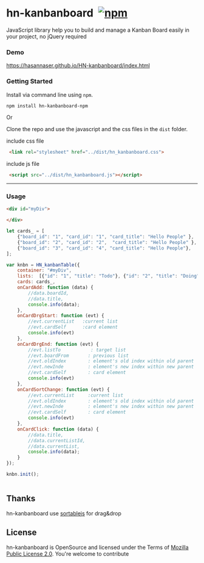  
# hn-kanbanboard &nbsp;[![npm](https://img.shields.io/npm/v/hn-kanbanboard-npm)](https://www.npmjs.com/package/hn-kanbanboard-npm)
 JavaScript library help you to build and manage a Kanban Board easily in your project, no jQuery required
 
 
### Demo 
https://hasannaser.github.io/HN-kanbanboard/index.html

### Getting Started

Install via command line using `npm`.

```bash 
npm install hn-kanbanboard-npm
```
Or

Clone the repo and use the javascript and the css files in the `dist` folder. 

include css file 
```html 
 <link rel="stylesheet" href="../dist/hn_kanbanboard.css"> 
```
include js file 
```html 
 <script src="../dist/hn_kanbanboard.js"></script> 
```

<hr>

### Usage

```html
<div id="myDiv">

</div>
```


```js 
let cards_ = [
    {"board_id": "1", "card_id": "1", "card_title": "Hello People" },
    {"board_id": "2", "card_id": "2",  "card_title": "Hello People" },
    {"board_id": "3", "card_id": "4", "card_title": "Hello People"}, 
];

var knbn = HN_kanbanTable({
    container: "#myDiv",
    lists:  [{"id": "1", "title": "Todo"}, {"id": "2", "title": "Doing"}, {"id": "3", "title": "Done"}],
    cards: cards_,
    onCardAdd: function (data) {
        //data.boardId,
        //data.title,
        console.info(data);
    },
    onCardDrgStart: function (evt) {
        //evt.currentList   :current list
        //evt.cardSelf      :card element
        console.info(evt)
    },
    onCardDrgEnd: function (evt) {
        //evt.listTo           : target list
        //evt.boardFrom       : previous list
        //evt.oldIndex        : element's old index within old parent
        //evt.newInde         : element's new index within new parent
        //evt.cardSelf        : card element
        console.info(evt)
    },
    onCardSortChange: function (evt) {
        //evt.currentList     :current list
        //evt.oldIndex        : element's old index within old parent
        //evt.newInde         : element's new index within new parent
        //evt.cardSelf        : card element
        console.info(evt)
    },
    onCardClick: function (data) {
        //data.title,
        //data.currentListId,
        //data.currentList,
        console.info(data);
    }
});

knbn.init();



```
 ## Thanks
hn-kanbanboard use [sortablejs](https://github.com/SortableJS/sortablejs) for drag&drop


 License
----------------------------------------------

hn-kanbanboard is OpenSource and licensed under the Terms of [Mozilla Public License 2.0](https://opensource.org/licenses/MPL-2.0). You're welcome to contribute
